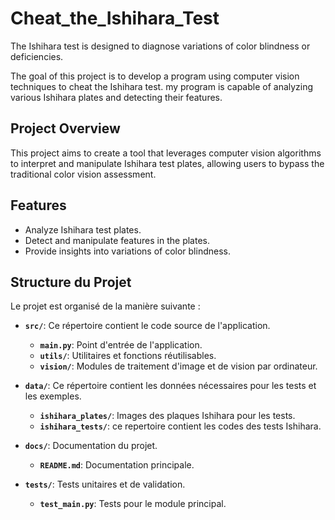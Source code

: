 # Cheat_the_Ishihara_Test
The Ishihara test is designed to diagnose variations of color blindness or deficiencies.

The goal of this project is to develop a program using computer vision techniques to cheat the Ishihara test. my program  is capable of analyzing various Ishihara plates and detecting their features.

## Project Overview

This project aims to create a tool that leverages computer vision algorithms to interpret and manipulate Ishihara test plates, allowing users to bypass the traditional color vision assessment.

## Features

- Analyze Ishihara test plates.
- Detect and manipulate features in the plates.
- Provide insights into variations of color blindness.
## Structure du Projet

Le projet est organisé de la manière suivante :

- **`src/`**: Ce répertoire contient le code source de l'application.
  - **`main.py`**: Point d'entrée de l'application.
  - **`utils/`**: Utilitaires et fonctions réutilisables.
  - **`vision/`**: Modules de traitement d'image et de vision par ordinateur.

- **`data/`**: Ce répertoire contient les données nécessaires pour les tests et les exemples.
  - **`ishihara_plates/`**: Images des plaques Ishihara pour les tests.
  - **`ishihara_tests/`**: ce repertoire contient les codes des tests Ishihara.

- **`docs/`**: Documentation du projet.
  - **`README.md`**: Documentation principale.

- **`tests/`**: Tests unitaires et de validation.
  - **`test_main.py`**: Tests pour le module principal.


